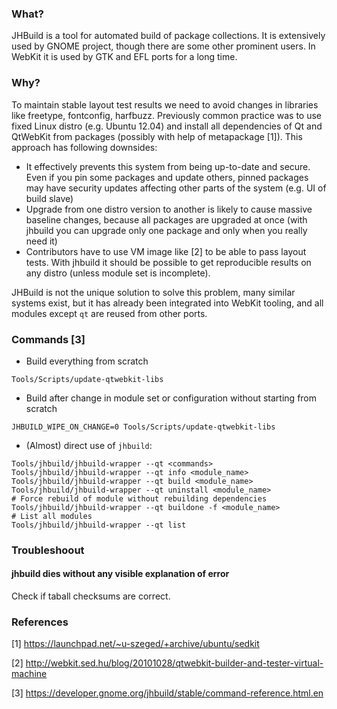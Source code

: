 ### What?

JHBuild is a tool for automated build of package collections. It is extensively used by GNOME project, though there are some other prominent users. In WebKit it is used by GTK and EFL ports for a long time.

### Why?

To maintain stable layout test results we need to avoid changes in libraries like freetype, fontconfig, harfbuzz. Previously common practice was to use fixed Linux distro (e.g. Ubuntu 12.04) and install all dependencies of Qt and QtWebKit from packages (possibly with help of metapackage [1]). This approach has following downsides:

* It effectively prevents this system from being up-to-date and secure. Even if you pin some packages and update others, pinned packages may have security updates affecting other parts of the system (e.g. UI of build slave)
* Upgrade from one distro version to another is likely to cause massive baseline changes, because all packages are upgraded at once (with jhbuild you can upgrade only one package and only when you really need it)
* Contributors have to use VM image like [2] to be able to pass layout tests. With jhbuild it should be possible to get reproducible results on any distro (unless module set is incomplete).

JHBuild is not the unique solution to solve this problem, many similar systems exist, but it has already been integrated into WebKit tooling, and all modules except `qt` are reused from other ports.

### Commands [3]

* Build everything from scratch

`Tools/Scripts/update-qtwebkit-libs`

* Build after change in module set or configuration without starting from scratch

`JHBUILD_WIPE_ON_CHANGE=0 Tools/Scripts/update-qtwebkit-libs`

* (Almost) direct use of `jhbuild`:

```
Tools/jhbuild/jhbuild-wrapper --qt <commands>
Tools/jhbuild/jhbuild-wrapper --qt info <module_name>
Tools/jhbuild/jhbuild-wrapper --qt build <module_name>
Tools/jhbuild/jhbuild-wrapper --qt uninstall <module_name>
# Force rebuild of module without rebuilding dependencies
Tools/jhbuild/jhbuild-wrapper --qt buildone -f <module_name>
# List all modules
Tools/jhbuild/jhbuild-wrapper --qt list

```

### Troubleshoout

#### jhbuild dies without any visible explanation of error

Check if taball checksums are correct.

### References

[1] https://launchpad.net/~u-szeged/+archive/ubuntu/sedkit

[2] http://webkit.sed.hu/blog/20101028/qtwebkit-builder-and-tester-virtual-machine

[3] https://developer.gnome.org/jhbuild/stable/command-reference.html.en